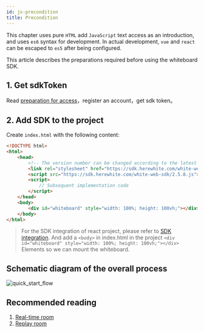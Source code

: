 ```yaml
---
id: js-precondition
title: Precondition
---
```


This chapter uses pure `HTML` add `JavaScript` text access as an introduction, and uses `es6` syntax for development.
In actual development, `vue` and `react` can be escaped to `es5` after being configured.

This article describes the preparations required before using the whiteboard SDK.

## 1. Get sdkToken

Read [preparation for access](blog/begin-netless.md)，register an account，get sdk token。

## 2. Add SDK to the project

Create `index.html` with the following content:

```HTML
<!DOCTYPE html>
<html>
    <head>
        <!-- The version number can be changed according to the latest version. -->
        <link rel="stylesheet" href="https://sdk.herewhite.com/white-web-sdk/2.5.8.css">
        <script src="https://sdk.herewhite.com/white-web-sdk/2.5.8.js"></script>
        <script>
            // Subsequent implementation code
        </script>
    </head>
    <body>
        <div id="whiteboard" style="width: 100%; height: 100vh;"></div>
    </body>
</html>
```

> For the SDK integration of react project, please refer to [SDK integration](../guide/sdk.md). And add a `<body>` in index.html in the project
```<div id="whiteboard" style="width: 100%; height: 100vh;"></div>``` Elements so we can mount the whiteboard.

## Schematic diagram of the overall process

![quick_start_flow](/img/quick_start_flow.png)

## Recommended reading

1. [Real-time room](./room.md)
1. [Replay room](./player.md)